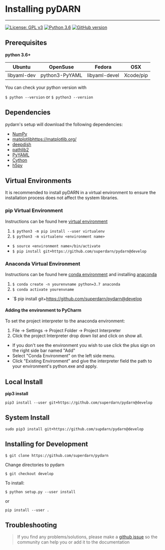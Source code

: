# Installing pyDARN 
---

[![License: GPL v3](https://img.shields.io/badge/License-GPLv3-blue.svg)](https://www.gnu.org/licenses/gpl-3.0) [![Python 3.6](https://img.shields.io/badge/python-3.6-blue.svg)](https://www.python.org/downloads/release/python-360/) [![GitHub version](https://badge.fury.io/gh/boennemann%2Fbadges.svg)](http://badge.fury.io/gh/boennemann%2Fbadges)

## Prerequisites

**python 3.6+**

| Ubuntu      | OpenSuse       | Fedora        | OSX           |
| ----------- | -------------- | ------------- | ------------- |
| libyaml-dev | python3-PyYAML | libyaml-devel | Xcode/pip     |

You can check your python version with  

`$ python --version` or 
`$ python3 --version`

## Dependencies

pydarn's setup will download the following dependencies: 

- [NumPy](https://numpy.org/)
- [matplotlib]()https://matplotlib.org/
- [deepdish](https://deepdish.readthedocs.io/en/latest/api_io.html)
- [pathlib2](https://docs.python.org/dev/library/pathlib.html)
- [PyYAML](https://pyyaml.org/wiki/PyYAMLDocumentation)
- [Cython](https://cython.org/)
- [h5py](https://www.h5py.org/)

## Virtual Environments
It is recommended to install pyDARN in a virtual environment to ensure the installation process does not affect the system libraries.

### pip Virtual Environment
Instructions can be found here [virtual environment](https://packaging.python.org/guides/installing-using-pip-and-virtualenv/)

1. `$ python3 -m pip install --user virtualenv`  
2. `$ python3 -m virtualenv <environment name>`  
* `$ source <environment name>/bin/activate`
* `$ pip install git+https://github.com/superdarn/pydarn@develop`

### Anaconda Virtual Environment
Instructions can be found here [conda environment](https://uoa-eresearch.github.io/eresearch-cookbook/recipe/2014/11/20/conda/) and installing [anaconda](https://docs.anaconda.com/anaconda/install/)

1. `$ conda create -n yourenvname python=3.7 anaconda`
2. `$ conda activate yourenvname`
* `$ pip install git+https://github.com/superdarn/pydarn@develop

#### Adding the environment to PyCharm

To set the project interpreter to the anaconda environment:

1. File -> Settings -> Project Folder -> Project Interpreter
2. Click the project Interpreter drop down list and click on show all.
* If you don't see the environment you wish to use click the plus sign on the right side bar named "Add"
* Select "Conda Environment" on the left side menu.
* Click "Existing Environment" and give the interpreter field the path to your environment's python.exe and apply.

## Local Install
**pip3 install**

`pip3 install --user git+https://github.com/superdarn/pydarn@develop`

## System Install 
`sudo pip3 install git+https://github.com/supdarn/pydarn@develop`

## Installing for Development 
`$ git clone https://github.com/superdarn/pydarn`

Change directories to pydarn 

`$ git checkout develop`

To install: 

`$ python setup.py --user install`

or 

`pip install --user .`

## Troubleshooting

> If you find any problems/solutions, please make a [github issue](https://github.com/superdarn/pydarn/issues/new) so the community can help you or add it to the documentation
